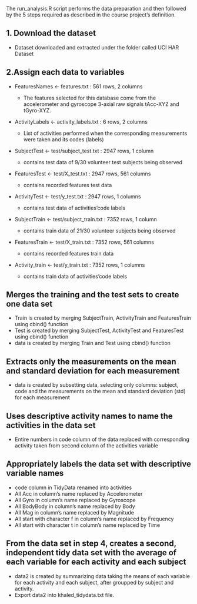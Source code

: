 The run_analysis.R script performs the data preparation and then followed by the 5 steps required as described in the course project’s definition.

## 1. Download the dataset
- Dataset downloaded and extracted under the folder called UCI HAR Dataset

## 2.Assign each data to variables
- FeaturesNames <- features.txt : 561 rows, 2 columns
  - The features selected for this database come from the accelerometer and gyroscope 3-axial raw signals tAcc-XYZ and tGyro-XYZ.

- ActivityLabels <- activity_labels.txt : 6 rows, 2 columns
  - List of activities performed when the corresponding measurements were taken and its codes (labels)

- SubjectTest <- test/subject_test.txt : 2947 rows, 1 column
  - contains test data of 9/30 volunteer test subjects being observed

- FeaturesTest <- test/X_test.txt : 2947 rows, 561 columns
  - contains recorded features test data

- ActivityTest <- test/y_test.txt : 2947 rows, 1 columns
  - contains test data of activities’code labels

- SubjectTrain <- test/subject_train.txt : 7352 rows, 1 column
  - contains train data of 21/30 volunteer subjects being observed

- FeaturesTrain <- test/X_train.txt : 7352 rows, 561 columns
  - contains recorded features train data

- Activity_train <- test/y_train.txt : 7352 rows, 1 columns
  - contains train data of activities’code labels

## Merges the training and the test sets to create one data set
- Train is created by merging  SubjectTrain, ActivityTrain and FeaturesTrain using cbind() function
- Test is created by merging  SubjectTest, ActivityTest and FeaturesTest using cbind() function
- data is created by merging Train and Test using cbind() function

## Extracts only the measurements on the mean and standard deviation for each measurement
- data is created by subsetting data, selecting only columns: subject, code and the measurements on the mean and standard deviation (std) for each measurement

## Uses descriptive activity names to name the activities in the data set
- Entire numbers in code column of the data replaced with corresponding activity taken from second column of the activities variable

## Appropriately labels the data set with descriptive variable names
- code column in TidyData renamed into activities
- All Acc in column’s name replaced by Accelerometer
- All Gyro in column’s name replaced by Gyroscope
- All BodyBody in column’s name replaced by Body
- All Mag in column’s name replaced by Magnitude
- All start with character f in column’s name replaced by Frequency
- All start with character t in column’s name replaced by Time

## From the data set in step 4, creates a second, independent tidy data set with the average of each variable for each activity and each subject
- data2 is created by summarizing data taking the means of each variable for each activity and each subject, after groupped by subject and activity.
- Export data2 into khaled_tidydata.txt file.
